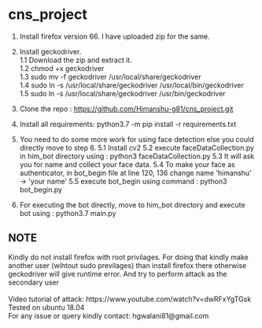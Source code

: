 # cns_project

1. Install firefox version 66. I have uploaded zip for the same. <br/>
2. Install geckodriver. <br/>
   1.1 Download the zip and extract it. <br/>
   1.2 chmod +x geckodriver <br/>
   1.3 sudo mv -f geckodriver /usr/local/share/geckodriver <br/>
   1.4 sudo ln -s /usr/local/share/geckodriver /usr/local/bin/geckodriver <br/>
   1.5 sudo ln -s /usr/local/share/geckodriver /usr/bin/geckodriver <br/>

3. Clone the repo : https://github.com/Himanshu-g81/cns_project.git <br/>
4. Install all requirements: python3.7 -m pip install -r requirements.txt <br/>
5. You need to do some more work for using face detection else you could directly move to step 6.
   5.1 Install cv2
   5.2 execute faceDataCollection.py in him_bot directory using : python3 faceDataCollection.py
   5.3 It will ask you for name and collect your face data.
   5.4 To make your face as authenticator, in bot_begin file at line 120, 136 change name 'himanshu' -> 'your name'
   5.5 execute bot_begin using command : python3 bot_begin.py
6. For executing the bot directly, move to him_bot directory and execute bot using : python3.7 main.py <br/>


<h2> NOTE </h2>
   Kindly do not install firefox with root privilages. For doing that kindly make another user (wihtout sudo previlages) than install firefox there otherwise geckodriver will give runtime error. And try to perform attack as the secondary user <br/>
 <br/>
 Video tutorial of attack: https://www.youtube.com/watch?v=dwRFxYgTGsk <br/>
 Tested on ubuntu 18.04 <br/>
 For any issue or query kindly contact: hgwalani81@gmail.com

